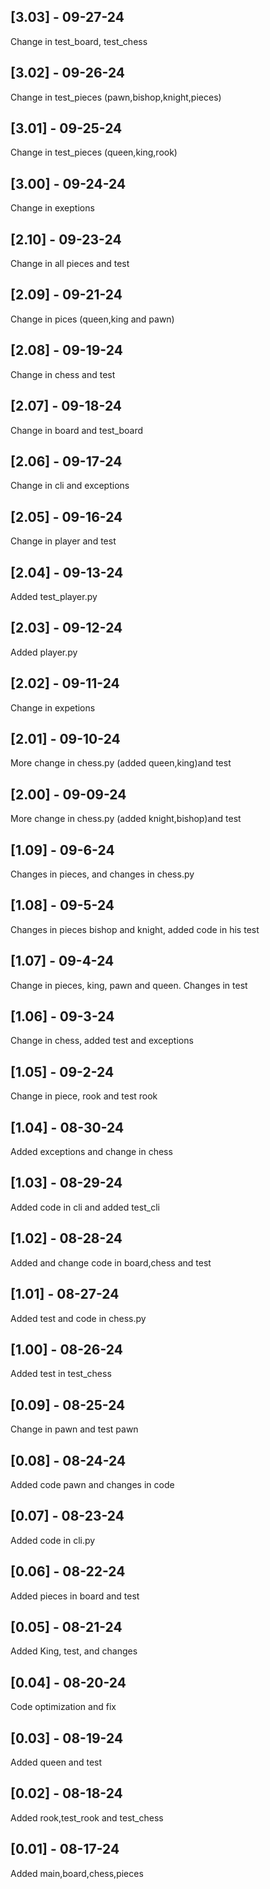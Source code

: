 ## [3.03] - 09-27-24
Change in test_board, test_chess

## [3.02] - 09-26-24
Change in test_pieces (pawn,bishop,knight,pieces)

## [3.01] - 09-25-24
Change in test_pieces (queen,king,rook)

## [3.00] - 09-24-24
Change in exeptions

## [2.10] - 09-23-24
Change in all pieces and test

## [2.09] - 09-21-24
Change in pices (queen,king and pawn)

## [2.08] - 09-19-24
Change in chess and test

## [2.07] - 09-18-24
Change in board and test_board

## [2.06] - 09-17-24
Change in cli and exceptions

## [2.05] - 09-16-24
Change in player and test

## [2.04] - 09-13-24
Added test_player.py

## [2.03] - 09-12-24
Added player.py

## [2.02] - 09-11-24
Change in expetions

## [2.01] - 09-10-24
More change in chess.py (added queen,king)and test 

## [2.00] - 09-09-24
More change in chess.py (added knight,bishop)and test

## [1.09] - 09-6-24
Changes in pieces, and changes in chess.py

## [1.08] - 09-5-24
Changes in pieces bishop and knight, added code in his test

## [1.07] - 09-4-24
Change in pieces, king, pawn and queen. Changes in test

## [1.06] - 09-3-24
Change in chess, added test and exceptions

## [1.05] - 09-2-24
Change in piece, rook and test rook

## [1.04] - 08-30-24
Added exceptions and change in chess

## [1.03] - 08-29-24
Added code in cli and added test_cli

## [1.02] - 08-28-24
Added and change code in board,chess and test

## [1.01] - 08-27-24
Added test and code in chess.py

## [1.00] - 08-26-24
Added test in test_chess

## [0.09] - 08-25-24
Change in pawn and test pawn

## [0.08] - 08-24-24
Added code pawn and changes in code

## [0.07] - 08-23-24
Added code in cli.py

## [0.06] - 08-22-24
Added pieces in board and test 

## [0.05] - 08-21-24
Added King, test, and changes 

## [0.04] - 08-20-24
Code optimization and fix

## [0.03] - 08-19-24
Added queen and test

## [0.02] - 08-18-24
Added rook,test_rook and test_chess 

## [0.01] - 08-17-24
Added main,board,chess,pieces 